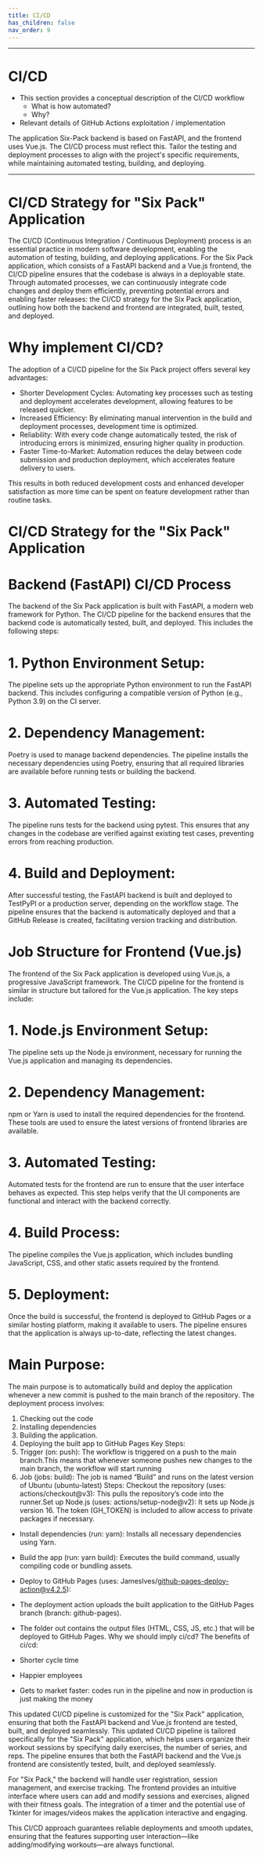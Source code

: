 ```yaml
---
title: CI/CD
has_children: false
nav_order: 9
---
```


---

# CI/CD

- This section provides a conceptual description of the CI/CD workflow
    - What is how automated?
    - Why?
- Relevant details of GitHub Actions exploitation / implementation


The application Six-Pack backend is based on FastAPI, and the frontend uses Vue.js. The CI/CD process must reflect this.
Tailor the testing and deployment processes to align with the project's specific requirements, while maintaining automated testing, building, and deploying.

---

# CI/CD Strategy for "Six Pack" Application

The CI/CD (Continuous Integration / Continuous Deployment) process is an essential practice in modern software development, enabling the automation of testing, building, and deploying applications. 
For the Six Pack application, which consists of a FastAPI backend and a Vue.js frontend, the CI/CD pipeline ensures that the codebase is always in a deployable state. Through automated processes, we can continuously integrate code changes and deploy them efficiently, preventing potential errors and enabling faster releases: the CI/CD strategy for the Six Pack application, outlining how both the backend and frontend are integrated, built, tested, and deployed.

# Why implement CI/CD?

The adoption of a CI/CD pipeline for the Six Pack project offers several key advantages:

- Shorter Development Cycles: Automating key processes such as testing and deployment accelerates development, allowing features to be released quicker.
- Increased Efficiency: By eliminating manual intervention in the build and deployment processes, development time is optimized.
- Reliability: With every code change automatically tested, the risk of introducing errors is minimized, ensuring higher quality in production.
- Faster Time-to-Market: Automation reduces the delay between code submission and production deployment, which accelerates feature delivery to users.

This results in both reduced development costs and enhanced developer satisfaction as more time can be spent on feature development rather than routine tasks.

# CI/CD Strategy for the "Six Pack" Application

# Backend (FastAPI) CI/CD Process

The backend of the Six Pack application is built with FastAPI, a modern web framework for Python. The CI/CD pipeline for the backend ensures that the backend code is automatically tested, built, and deployed. This includes the following steps:

# 1. Python Environment Setup:

The pipeline sets up the appropriate Python environment to run the FastAPI backend.
This includes configuring a compatible version of Python (e.g., Python 3.9) on the CI server.

# 2. Dependency Management:

Poetry is used to manage backend dependencies. The pipeline installs the necessary dependencies using Poetry, ensuring that all required libraries are available before running tests or building the backend.

# 3. Automated Testing:

The pipeline runs tests for the backend using pytest. This ensures that any changes in the codebase are verified against existing test cases, preventing errors from reaching production.

# 4. Build and Deployment:

After successful testing, the FastAPI backend is built and deployed to TestPyPI or a production server, depending on the workflow stage.
The pipeline ensures that the backend is automatically deployed and that a GitHub Release is created, facilitating version tracking and distribution.

# Job Structure for Frontend (Vue.js)

The frontend of the Six Pack application is developed using Vue.js, a progressive JavaScript framework. The CI/CD pipeline for the frontend is similar in structure but tailored for the Vue.js application. The key steps include:

# 1. Node.js Environment Setup:

The pipeline sets up the Node.js environment, necessary for running the Vue.js application and managing its dependencies.

# 2. Dependency Management:

npm or Yarn is used to install the required dependencies for the frontend. These tools are used to ensure the latest versions of frontend libraries are available.

# 3. Automated Testing:

Automated tests for the frontend are run to ensure that the user interface behaves as expected. This step helps verify that the UI components are functional and interact with the backend correctly.

# 4. Build Process:

The pipeline compiles the Vue.js application, which includes bundling JavaScript, CSS, and other static assets required by the frontend.

# 5. Deployment:

Once the build is successful, the frontend is deployed to GitHub Pages or a similar hosting platform, making it available to users. The pipeline ensures that the application is always up-to-date, reflecting the latest changes.

# Main Purpose:

The main purpose is to automatically build and deploy the application whenever a new commit is pushed to the main branch of the repository. The deployment process involves:

1. Checking out the code
2. Installing dependencies
3. Building the application.
4. Deploying the built app to GitHub Pages
   Key Steps:
5. Trigger (on: push):
   The workflow is triggered on a push to the main branch.This means that whenever someone pushes new changes to the main branch, the workflow will start running
6. Job (jobs: build):
   The job is named “Build” and runs on the latest version of Ubuntu (ubuntu-latest)
   Steps:
   Checkout the repository (uses: actions/checkout@v3): This pulls the repository’s code into the runner.Set up Node.js (uses: actions/setup-node@v2): It sets up Node.js version 16. The token (GH_TOKEN) is included to allow access to private packages if necessary.

- Install dependencies (run: yarn): Installs all necessary dependencies using Yarn.
- Build the app (run: yarn build): Executes the build command, usually compiling code or bundling assets.
- Deploy to GitHub Pages (uses: JamesIves/github-pages-deploy-action@v4.2.5):
- The deployment action uploads the built application to the GitHub Pages branch (branch: github-pages).
- The folder out contains the output files (HTML, CSS, JS, etc.) that will be deployed to GitHub Pages.
  Why we should imply ci/cd?
The benefits of ci/cd:

- Shorter cycle time
- Happier employees
- Gets to market faster: codes run in the pipeline and now in production is just making the money


This updated CI/CD pipeline is customized for the "Six Pack" application, ensuring that both the FastAPI backend and Vue.js frontend are tested, built, and deployed seamlessly.
This updated CI/CD pipeline is tailored specifically for the "Six Pack" application, which helps users organize their workout sessions by specifying daily exercises, the number of series, and reps. The pipeline ensures that both the FastAPI backend and the Vue.js frontend are consistently tested, built, and deployed seamlessly.

For "Six Pack," the backend will handle user registration, session management, and exercise tracking. The frontend provides an intuitive interface where users can add and modify sessions and exercises, aligned with their fitness goals. The integration of a timer and the potential use of Tkinter for images/videos makes the application interactive and engaging.

This CI/CD approach guarantees reliable deployments and smooth updates, ensuring that the features supporting user interaction—like adding/modifying workouts—are always functional.
